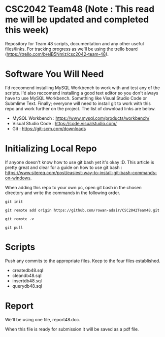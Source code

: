 # CSC2042 Team48 (Note : This read me will be updated and completed this week)
Repository for Team 48 scripts, documentation and any other useful files/links.
For tracking progress as we'll be using the trello board (https://trello.com/b/elB5Nmiz/csc2042-team-48).

# Software You Will Need
I'd reccomend installing MySQL Workbench to work with and test any of the scripts. I'd also reccomend installing a good text editor so you don't always have to use MySQL Workbench. Something like Visual Studio Code or Submlime Text. Finally; everyone will need to install git to work with this repo and work further on the project. The list of download links are below.
- MySQL Workbench : https://www.mysql.com/products/workbench/
- Visual Studio Code : https://code.visualstudio.com/
- Git : https://git-scm.com/downloads

# Initializing Local Repo
If anyone doesn't know how to use git bash yet it's okay :D. This article is pretty great and clear for a guide on how to use git bash : https://www.sitereq.com/post/easiest-way-to-install-git-bash-commands-on-windows.

When adding this repo to your own pc, open git bash in the chosen directory and write the commands in the following order.

`git init` 

`git remote add origin https://github.com/rowan-adair/CSC2042Team48.git`

`git remote -v`

`git pull`

# Scripts
Push any commits to the appropriate files. Keep to the four files established.
- createdb48.sql
- cleandb48.sql
- insertdb48.sql
- querydb48.sql

# Report
We'll be using one file, report48.doc.

When this file is ready for submission it will be saved as a pdf file.
